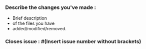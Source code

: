 ### Describe the changes you've made :
  - Brief description
  - of the files you have
  - added/modified/removed.
  
### Closes issue : #(Insert issue number without brackets)
